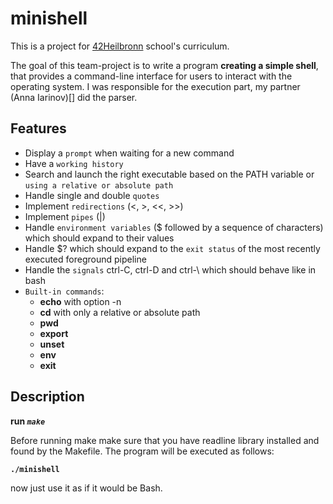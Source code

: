 # minishell
This is a project for [42Heilbronn](https://www.42heilbronn.de/en/curriculum/) school's curriculum.

The goal of this team-project is to write a program __creating a simple shell__, that provides a command-line interface for users to interact with the operating system. I was responsible for the execution part, my partner (Anna Iarinov)[] did the parser.

## Features
+ Display a `prompt` when waiting for a new command
+ Have a `working history`
+ Search and launch the right executable based on the PATH variable or `using a relative or absolute path`
+ Handle single and double `quotes`
+ Implement `redirections` (<, >, <<, >>)
+ Implement `pipes` (|)
+ Handle `environment variables` ($ followed by a sequence of characters) which should expand to their values
+ Handle $? which should expand to the `exit status` of the most recently executed foreground pipeline
+ Handle the `signals` ctrl-C, ctrl-D and ctrl-\ which should behave like in bash
+ `Built-in commands`:
   - __echo__ with option -n
   - __cd__ with only a relative or absolute path
   - __pwd__
   - __export__
   - __unset__
   - __env__
   - __exit__

## Description
**run _`make`_**

Before running make make sure that you have readline library installed and found by the Makefile.
The program will be executed as follows:

__`./minishell`__

now just use it as if it would be Bash.
